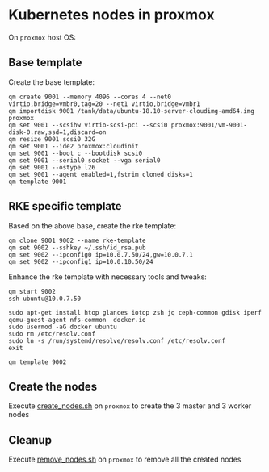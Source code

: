# Kubernetes nodes in proxmox

On `proxmox` host OS:

## Base template

Create the base template:

```shell
qm create 9001 --memory 4096 --cores 4 --net0 virtio,bridge=vmbr0,tag=20 --net1 virtio,bridge=vmbr1
qm importdisk 9001 /tank/data/ubuntu-18.10-server-cloudimg-amd64.img proxmox
qm set 9001 --scsihw virtio-scsi-pci --scsi0 proxmox:9001/vm-9001-disk-0.raw,ssd=1,discard=on
qm resize 9001 scsi0 32G
qm set 9001 --ide2 proxmox:cloudinit
qm set 9001 --boot c --bootdisk scsi0
qm set 9001 --serial0 socket --vga serial0
qm set 9001 --ostype l26
qm set 9001 --agent enabled=1,fstrim_cloned_disks=1
qm template 9001
```

## RKE specific template

Based on the above base, create the rke template:

```shell
qm clone 9001 9002 --name rke-template
qm set 9002 --sshkey ~/.ssh/id_rsa.pub
qm set 9002 --ipconfig0 ip=10.0.7.50/24,gw=10.0.7.1
qm set 9002 --ipconfig1 ip=10.0.10.50/24
```

Enhance the rke template with necessary tools and tweaks:

```shell
qm start 9002
ssh ubuntu@10.0.7.50

sudo apt-get install htop glances iotop zsh jq ceph-common gdisk iperf qemu-guest-agent nfs-common  docker.io
sudo usermod -aG docker ubuntu
sudo rm /etc/resolv.conf
sudo ln -s /run/systemd/resolve/resolv.conf /etc/resolv.conf
exit

qm template 9002
```

## Create the nodes

Execute [create_nodes.sh](create_nodes.sh) on `proxmox` to create the 3 master and 3 worker nodes

## Cleanup

Execute [remove_nodes.sh](remove_nodes.sh) on `proxmox` to remove all the created nodes
